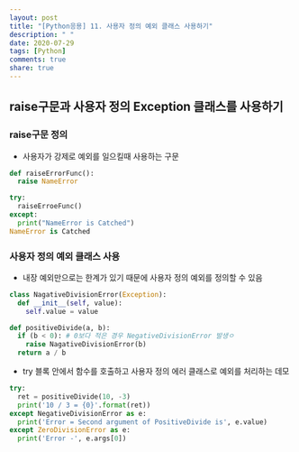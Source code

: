 ```yaml
---
layout: post
title: "[Python응용] 11. 사용자 정의 예외 클래스 사용하기"
description: " "
date: 2020-07-29
tags: [Python]
comments: true
share: true
---
```



## raise구문과 사용자 정의 Exception 클래스를 사용하기

### raise구문 정의
- 사용자가 강제로 예외를 일으킬때 사용하는 구문
  
```python
def raiseErrorFunc():
  raise NameError

try:
  raiseErroeFunc()
except:
  print("NameError is Catched")
NameError is Catched
```

### 사용자 정의 예외 클래스 사용
- 내장 예외만으로는 한계가 있기 때문에 사용자 정의 예외를 정의할 수 있음
  
```python
class NagativeDivisionError(Exception):
  def __init__(self, value):
    self.value = value

def positiveDivide(a, b):
  if (b < 0): # 0보다 적은 경우 NegativeDivisionError 발생ㅇ
    raise NagativeDivisionError(b)
  return a / b
```

- try 블록 안에서 함수를 호출하고 사용자 정의 에러 클래스로 예외를 처리하는 데모
  
```python
try:
  ret = positiveDivide(10, -3)
  print('10 / 3 = {0}'.format(ret))
except NegativeDivisionError as e:
  print('Error = Second argument of PositiveDivide is', e.value)
except ZeroDivisionError as e:
  print('Error -', e.args[0])
```